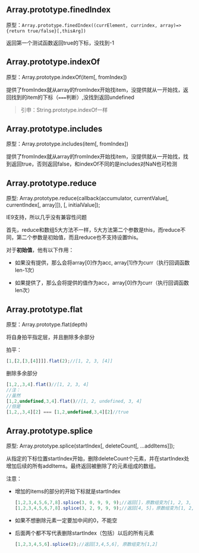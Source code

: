 ## Array.prototype.finedIndex

原型：`Array.prototype.finedIndex((currElement, currindex, array)=>{return true/false}[,thisArg])`

返回第一个测试函数返回true的下标，没找到-1

## Array.prototype.indexOf

原型：Array.prototype.indexOf(item[, fromIndex])

提供了fromIndex就从array的fromIndex开始找item，没提供就从一开始找，返回找到的item的下标（`===`判断）,没找到返回undefined

> 引申：String.prototype.indexOf一样

## Array.prototype.includes

原型：Array.prototype.includes(item[, fromIndex])

提供了fromIndex就从array的fromIndex开始找item，没提供就从一开始找，找到返回true，否则返回false，和indexOf不同的是includes对NaN也可检测

## Array.prototype.reduce

原型: Array.prototype.reduce(callback(accumulator, currentValue[, currentIndex[, array]]), [, initialValue]);

IE9支持，所以几乎没有兼容性问题

首先，reduce和数组5大方法不一样，5大方法第二个参数是this，而reduce不同，第二个参数是初始值，而且reduce也不支持设置this。

对于**初始值**，他有以下作用：

- 如果没有提供，那么会将array[0]作为acc, array[1]作为curr（执行回调函数len-1次）

- 如果提供了，那么会将提供的值作为acc，array[0]作为curr（执行回调函数len次）

## Array.prototype.flat

原型：Array.prototype.flat(depth)

将自身拍平指定层，并且删除多余部分

拍平：

```js
[1,[2,[3,[4]]]].flat(2);//[1, 2, 3, [4]]
```

删除多余部分

```js
[1,2,,3,4].flat()//[1, 2, 3, 4]
//注：
//虽然
[1,2,undefined,3,4].flat()//[1, 2, undefined, 3, 4]
//但是
[1,2,,3,4][2] === [1,2,undefined,3,4][2]//true
```

## Array.prototype.splice

原型: Array.prototype.splice(startIndex[, deleteCount[, ...addItems]]);

从指定的下标位置startIndex开始，删除deleteCount个元素，并在startIndex处增加后续的所有addItems。最终返回被删除了的元素组成的数组。

注意：

- 增加的items的部分的开始下标就是startIndex

    ```js
    [1,2,3,4,5,6,7,8].splice(3, 0, 9, 9, 9);//返回[]，原数组变为[1, 2, 3, 9, 9, 9, 4, 5, 6, 7, 8]
    [1,2,3,4,5,6,7,8].splice(3, 2, 9, 9, 9);//返回[4, 5]，原数组变为[1, 2, 3, 9, 9, 9, 6, 7, 8]
    ```

- 如果不想删除元素一定要加中间的0，不能空

- 后面两个都不写代表删除startIndex（包括）以后的所有元素

    ```js
    [1,2,3,4,5,6].splice(2);//返回[3,4,5,6], 原数组变为[1,2]
    ```

